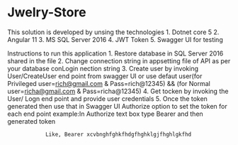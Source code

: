 # Jwelry-Store
This solution is developed by unsing the technologies
	1. Dotnet core 5
	2. Angular 11
	3. MS SQL Server 2016
	4. JWT Token
	5. Swagger UI for testing
	
Instructions to run this application
	1. Restore database in SQL Server 2016 shared in the file
	2. Change connection string  in appsetting file of API as per your database conLogin nection string
	3. Create user  by invoking User/CreateUser end point from swagger UI or use defaut user(for Privileged user=rich@gmail.com & Pass=rich@12345) && 
		(for Normal user=richa@gmail.com & Pass=richa@12345)
	4. Get tocken by invoking the User/ Logn end point and provide user credentials
	5. Once the token generated then use that in Swagger UI Authorize option to set the token for each end point
		example:In Authorize text box type Bearer and then generated token
				
				Like, Bearer xcvbnghfghkfhdgfhghklgjfhghlgkfhd
	
	
